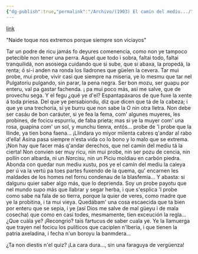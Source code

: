 ```yaml
---
{"dg-publish":true,"permalink":"/Archivo/(1903) El camín del mediu.../","tags":["#Siglo_20","central","a1903","Marcos_del_Torniello","escrito","periódico","Avilés","poema"]}
---
```


[link](https://prensahistorica.mcu.es/i18n/catalogo_imagenes/grupo.do?path=2000486254)

"Naide toque nos extremos
porque siempre son viciayos"

Tar un podre de ricu
jamás fo deyures comenencia,
como non ye tampoco petecible
non tener una perra.
Aquel que todo i sobra, faltai todo,
faltai tranquilidá, non asosiega
cuidando que si sube, que si abaxa,
la propedá, la renta;
ó si-i anden na ronda los lladrones
que güelen la cevera.
Tar mui probe, mui probe,
vivir casi que siempre na miseria,
ye lo mesmu que tar nel Pulgatoriu
pulgando, sin parar, la pena negra.
Ser bon mozu, ser guapu por enteru,
val pa gastar fachenda.
¡ pa mui poco más, asi me salve,
que de provechu sega.
Y el fegu ¿qué ye d'el? Espantapáxaros
de que fuxe la xente á toda priesa.
Del que ye persabiondu, diz que dicen
que tá de la cabeza;
i que ye una trechoria, sí ye burru
que non sabe la O nin otra lletra.
Non debe ser casáu de bon caráuter,
si ye fea la fema,
com' algunes muyeres, les probines,
de focicu espurríu, de faba prieta;
mas si ye la muyer com' una rosa,
guapina com' un sol, y munchu tienra,
entós... probe de 'l probe que la llinde,
ya tien bona faena...
¡Llindara yo miyor milenta cabres
q'andar al rabo d'ella!
Asina pasa siempre n'esta vida
co lo bono y lo malo que se extrema.
¡Non hay que facer más q'andar derechos,
que nel camín del mediu tá la cierta!
Non convien ser muy ricu, nin mui probe,
nin ser pozu de cencia,
nin pollín con albarda, ni un *Narcisu*,
nin un Piciu moldiau en carbón piedra.
Abonda con quedar nun mediu xustu,
pos ye el camín del mediu la caleya
per ú va la vertú pa toes partes
fuxendo de la quema,
qu' encarnen les maldades de los homes
nel fornu condenau de la blasfemia...
Y abasta: si dalgunu
quier saber algo más, que lo deprienda.
Soy un probe payotu que nel mundo
supo más que llabrar y segar herba,
i que s'esplica 'l probe como sabe
na fala de so tierra,
porque la quier de veres, como madre
que ye la probitina, i ta mui vieya.
Quedábam' una cosa escaecida
que ta bien por enteru que se sepia,
i ye (así Dios me salve de mal güeyu
i de mala cosecha)
que como en casi todes, mesmamente,
tien exceución la regla...
¿Que cuála ye? ¡Recongrio? tais fartucus
de saber cuala ye. Ye la llamuerga
que trayen nel focicu los pulíticos
que caciplen n'Iberia,
i que tienen la patria axeladina,
i fecha n'un boroyu la banmdera...

¿Ta non diestis n'el quiz? ¡La cara dura...,
sin una faraguya de vergüenza!